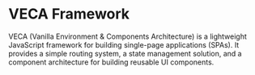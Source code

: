 # VECA Framework
VECA (Vanilla Environment & Components Architecture) is a lightweight JavaScript framework for building single-page applications (SPAs). It provides a simple routing system, a state management solution, and a component architecture for building reusable UI components.